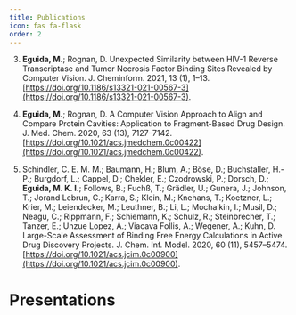 ```yaml
---
title: Publications
icon: fas fa-flask
order: 2
---
```



3. **Eguida, M.**; Rognan, D. Unexpected Similarity between HIV-1 Reverse Transcriptase and Tumor Necrosis Factor Binding Sites Revealed by Computer Vision. J. Cheminform. 2021, 13 (1), 1–13. [https://doi.org/10.1186/s13321-021-00567-3](https://doi.org/10.1186/s13321-021-00567-3). <br>

2. **Eguida, M.**; Rognan, D. A Computer Vision Approach to Align and Compare Protein Cavities: Application to Fragment-Based Drug Design. J. Med. Chem. 2020, 63 (13), 7127–7142. [https://doi.org/10.1021/acs.jmedchem.0c00422](https://doi.org/10.1021/acs.jmedchem.0c00422). <br>

1. Schindler, C. E. M. M.; Baumann, H.; Blum, A.; Böse, D.; Buchstaller, H.-P.; Burgdorf, L.; Cappel, D.; Chekler, E.; Czodrowski, P.; Dorsch, D.; **Eguida, M. K. I.**; Follows, B.; Fuchß, T.; Grädler, U.; Gunera, J.; Johnson, T.; Jorand Lebrun, C.; Karra, S.; Klein, M.; Knehans, T.; Koetzner, L.; Krier, M.; Leiendecker, M.; Leuthner, B.; Li, L.; Mochalkin, I.; Musil, D.; Neagu, C.; Rippmann, F.; Schiemann, K.; Schulz, R.; Steinbrecher, T.; Tanzer, E.; Unzue Lopez, A.; Viacava Follis, A.; Wegener, A.; Kuhn, D. Large-Scale Assessment of Binding Free Energy Calculations in Active Drug Discovery Projects. J. Chem. Inf. Model. 2020, 60 (11), 5457–5474. [https://doi.org/10.1021/acs.jcim.0c00900](https://doi.org/10.1021/acs.jcim.0c00900). <br>


# Presentations


